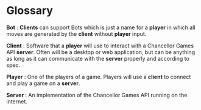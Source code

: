 # Glossary

**Bot**
: **Clients** can support Bots which is just a name for a **player** in which
  all moves are generated by the **client** without **player** input.

**Client**
: Software that a **player** will use to interact with a Chancellor Games API
  **server**. Often will be a desktop or web application, but can be anything as
  long as it can communicate with the **server** properly and according to spec.

**Player**
: One of the players of a game. Players will use a **client** to connect and
  play a game on a **server**.

**Server**
: An implementation of the Chancellor Games API running on the internet.
